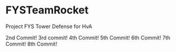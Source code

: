 # FYSTeamRocket
Project FYS Tower Defense for HvA

2nd Commit!
3rd commit!
4th Commit!
5th Commit!
6th Commit!
7th Commit!
8th Commit!